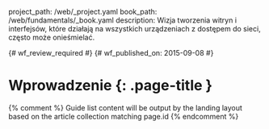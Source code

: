 project_path: /web/_project.yaml
book_path: /web/fundamentals/_book.yaml
description: Wizja tworzenia witryn i interfejsów, które działają na wszystkich urządzeniach z dostępem do sieci, często może onieśmielać.

{# wf_review_required #}
{# wf_published_on: 2015-09-08 #}

# Wprowadzenie {: .page-title }




{% comment %}
Guide list content will be output by the landing layout based on the article collection matching page.id
{% endcomment %}

